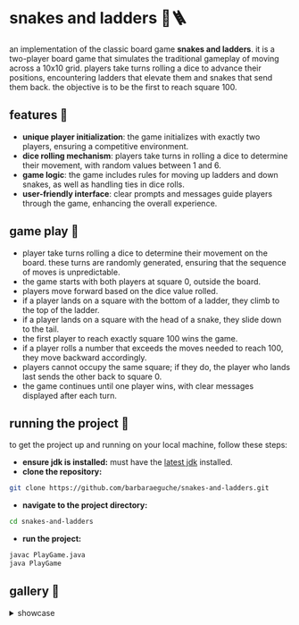 # snakes and ladders 🐍🪜
an implementation of the classic board game **snakes and ladders**. it is a two-player board game that simulates the traditional gameplay of moving across a 10x10 grid. players take turns rolling a dice to advance their positions, encountering ladders that elevate them and snakes that send them back. the objective is to be the first to reach square 100.

## features 👾
  - **unique player initialization**: the game initializes with exactly two players, ensuring a competitive environment.
  - **dice rolling mechanism**: players take turns in rolling a dice to determine their movement, with random values between 1 and 6.
  - **game logic**: the game includes rules for moving up ladders and down snakes, as well as handling ties in dice rolls.
  - **user-friendly interface**: clear prompts and messages guide players through the game, enhancing the overall experience.

## game play 🎲
- player take turns rolling a dice to determine their movement on the board. these turns are randomly generated, ensuring that the sequence of moves is unpredictable.
- the game starts with both players at square 0, outside the board.
- players move forward based on the dice value rolled.
- if a player lands on a square with the bottom of a ladder, they climb to the top of the ladder.
- if a player lands on a square with the head of a snake, they slide down to the tail.
- the first player to reach exactly square 100 wins the game.
- if a player rolls a number that exceeds the moves needed to reach 100, they move backward accordingly.
- players cannot occupy the same square; if they do, the player who lands last sends the other back to square 0.
- the game continues until one player wins, with clear messages displayed after each turn.

## running the project 🏁
to get the project up and running on your local machine, follow these steps:

- **ensure jdk is installed:** must have the [latest jdk](https://www.java.com/en/download/manual.jsp) installed.
- **clone the repository:**
```bash
git clone https://github.com/barbaraeguche/snakes-and-ladders.git
```
- **navigate to the project directory:**
```bash
cd snakes-and-ladders
```
- **run the project:**
```bash
javac PlayGame.java
java PlayGame
```

## gallery 📸
<details>
  <summary>showcase</summary>

  - **initial run**
  

  - **both players on same tile**
  

  - **landed on a ladder**
  

  - **landed on a snake**
  

  - **game won**
  





  
</details>